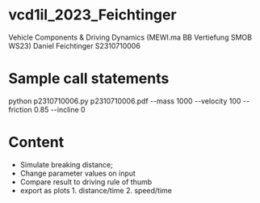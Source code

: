 # vcd1il_2023_Feichtinger
Vehicle Components & Driving Dynamics (MEWI.ma BB Vertiefung SMOB WS23)
Daniel Feichtinger
S2310710006 

# Sample call statements
python p2310710006.py p2310710006.pdf --mass 1000 --velocity 100 --friction 0.85 --incline 0

# Content
- Simulate breaking distance;
- Change parameter values on input
- Compare result to driving rule of thumb
- export as plots 1. distance/time 2. speed/time